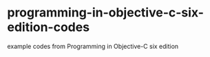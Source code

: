 # programming-in-objective-c-six-edition-codes
example codes from Programming in Objective-C six edition
